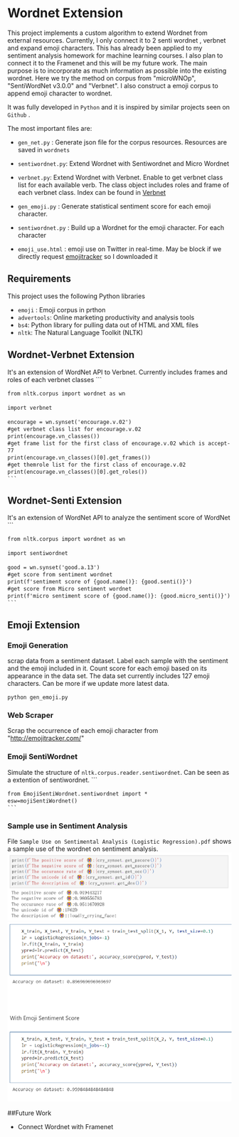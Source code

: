 # Wordnet Extension

This project implements a custom algorithm to extend Wordnet from external resources. Currently, I only connect it to 2 senti wordnet , verbnet and expand emoji characters. This has already been applied to my sentiment analysis homework for machine learning courses. I also plan to connect it to the Framenet and this will be my future work. The main purpose is to incorporate as much information as possible into the existing wordnet. Here we try the method on corpus from "microWNOp", "SentiWordNet v3.0.0"  and "Verbnet". I also construct a emoji corpus to append emoji character to wordnet.

It was fully developed in `Python` and it is inspired by similar projects seen on `Github` .

The most important files are:

* `gen_net.py` : Generate json file for the corpus resources. Resources are saved in `wordnets`
* `sentiwordnet.py`: Extend Wordnet with Sentiwordnet and Micro Wordnet
* `verbnet.py`: Extend Wordnet with Verbnet. Enable to get verbnet class list for each available verb. The class object includes roles and frame of each verbnet class. Index can be found in [Verbnet](https://uvi.colorado.edu/class_hierarchy)
* `gen_emoji.py` : Generate statistical sentiment score for each emoji character.

* `sentiwordnet.py` : Build up a Wordnet for the emoji character. For each character


* `emoji_use.html` : emoji use on Twitter in real-time. May be block if we directly request [emojitracker](http://emojitracker.com/) so I downloaded it 


## Requirements

This project uses the following Python libraries

* `emoji` : Emoji corpus in prthon
* `advertools`: Online marketing productivity and analysis tools
* `bs4`: Python library for pulling data out of HTML and XML files
* `nltk`: The Natural Language Toolkit (NLTK)
## Wordnet-Verbnet Extension
It's an extension of WordNet API to Verbnet. Currently includes frames and roles of each verbnet classes
	```

	from nltk.corpus import wordnet as wn
	
	import verbnet
	
    encourage = wn.synset('encourage.v.02')
    #get verbnet class list for encourage.v.02
    print(encourage.vn_classes())
    #get frame list for the first class of encourage.v.02 which is accept-77
    print(encourage.vn_classes()[0].get_frames())
	#get themrole list for the first class of encourage.v.02
	print(encourage.vn_classes()[0].get_roles())
	```
## Wordnet-Senti Extension
It's an extension of WordNet API to analyze the sentiment score of WordNet 
	```

	from nltk.corpus import wordnet as wn
	
	import sentiwordnet
	
    good = wn.synset('good.a.13')
	#get score from sentiment wordnet
    print(f'sentiment score of {good.name()}: {good.senti()}')
	#get score from Micro sentiment wordnet
    print(f'micro sentiment score of {good.name()}: {good.micro_senti()}')
	```

## Emoji Extension
### Emoji Generation

scrap data from a sentiment dataset. Label each sample with the sentiment and the emoji included in it. Count score for each emoji based on its appearance in the data set. The data set currently includes 127 emoji characters. Can be more if we update more latest data.
```
python gen_emoji.py
```

### Web Scraper
Scrap the occurrence of each emoji character from "http://emojitracker.com/"

### Emoji SentiWordnet

Simulate the structure of `nltk.corpus.reader.sentiwordnet`. Can be seen as a extention of sentiwordnet.
	```

	from EmojiSentiWordnet.sentiwordnet import *
	esw=mojiSentiWordnet()
	```



### Sample use in Sentiment Analysis
File `Sample Use on Sentimental Analysis (Logistic Regression).pdf` shows a sample use of the wordnet on sentiment analysis.
![alt text](sample_face.png "Sample use on cry emoji")
![alt text](approvement.png "Sample use on machine learning")

##Future Work

* Connect Wordnet with Framenet